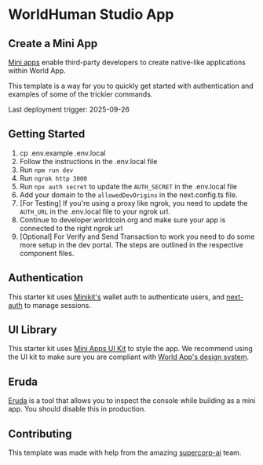 # WorldHuman Studio App

## Create a Mini App

[Mini apps](https://docs.worldcoin.org/mini-apps) enable third-party developers to create native-like applications within World App.

This template is a way for you to quickly get started with authentication and examples of some of the trickier commands.

Last deployment trigger: 2025-09-26

## Getting Started

1. cp .env.example .env.local
2. Follow the instructions in the .env.local file
3. Run `npm run dev`
4. Run `ngrok http 3000`
5. Run `npx auth secret` to update the `AUTH_SECRET` in the .env.local file
6. Add your domain to the `allowedDevOrigins` in the next.config.ts file.
7. [For Testing] If you're using a proxy like ngrok, you need to update the `AUTH_URL` in the .env.local file to your ngrok url.
8. Continue to developer.worldcoin.org and make sure your app is connected to the right ngrok url
9. [Optional] For Verify and Send Transaction to work you need to do some more setup in the dev portal. The steps are outlined in the respective component files.

## Authentication

This starter kit uses [Minikit's](https://github.com/worldcoin/minikit-js) wallet auth to authenticate users, and [next-auth](https://authjs.dev/getting-started) to manage sessions.

## UI Library

This starter kit uses [Mini Apps UI Kit](https://github.com/worldcoin/mini-apps-ui-kit) to style the app. We recommend using the UI kit to make sure you are compliant with [World App's design system](https://docs.world.org/mini-apps/design/app-guidelines).

## Eruda

[Eruda](https://github.com/liriliri/eruda) is a tool that allows you to inspect the console while building as a mini app. You should disable this in production.

## Contributing

This template was made with help from the amazing [supercorp-ai](https://github.com/supercorp-ai) team.
